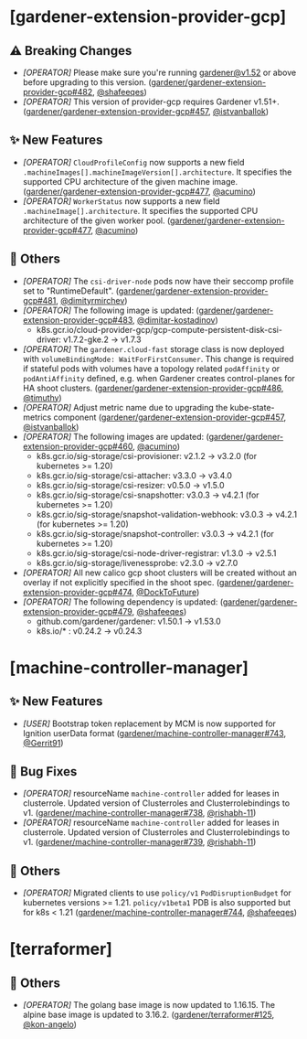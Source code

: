 # [gardener-extension-provider-gcp]
## ⚠️ Breaking Changes
* *[OPERATOR]* Please make sure you're running gardener@v1.52 or above before upgrading to this version. ([gardener/gardener-extension-provider-gcp#482](https://github.com/gardener/gardener-extension-provider-gcp/pull/482), [@shafeeqes](https://github.com/shafeeqes))
* *[OPERATOR]* This version of provider-gcp requires Gardener v1.51+. ([gardener/gardener-extension-provider-gcp#457](https://github.com/gardener/gardener-extension-provider-gcp/pull/457), [@istvanballok](https://github.com/istvanballok))
## ✨ New Features
* *[OPERATOR]* `CloudProfileConfig` now supports a new field `.machineImages[].machineImageVersion[].architecture`. It specifies the supported CPU architecture of the given machine image. ([gardener/gardener-extension-provider-gcp#477](https://github.com/gardener/gardener-extension-provider-gcp/pull/477), [@acumino](https://github.com/acumino))
* *[OPERATOR]* `WorkerStatus` now supports a new field `.machineImage[].architecture`. It specifies the supported CPU architecture of the given worker pool. ([gardener/gardener-extension-provider-gcp#477](https://github.com/gardener/gardener-extension-provider-gcp/pull/477), [@acumino](https://github.com/acumino))
## 🏃 Others
* *[OPERATOR]* The `csi-driver-node` pods now have their seccomp profile set to "RuntimeDefault". ([gardener/gardener-extension-provider-gcp#481](https://github.com/gardener/gardener-extension-provider-gcp/pull/481), [@dimityrmirchev](https://github.com/dimityrmirchev))
* *[OPERATOR]* The following image is updated: ([gardener/gardener-extension-provider-gcp#483](https://github.com/gardener/gardener-extension-provider-gcp/pull/483), [@dimitar-kostadinov](https://github.com/dimitar-kostadinov))
  * k8s.gcr.io/cloud-provider-gcp/gcp-compute-persistent-disk-csi-driver: v1.7.2-gke.2 -> v1.7.3
* *[OPERATOR]* The `gardener.cloud-fast` storage class is now deployed with `volumeBindingMode: WaitForFirstConsumer`. This change is required if stateful pods with volumes have a topology related `podAffinity` or `podAntiAffinity` defined, e.g. when Gardener creates control-planes for HA shoot clusters. ([gardener/gardener-extension-provider-gcp#486](https://github.com/gardener/gardener-extension-provider-gcp/pull/486), [@timuthy](https://github.com/timuthy))
* *[OPERATOR]* Adjust metric name due to upgrading the kube-state-metrics component ([gardener/gardener-extension-provider-gcp#457](https://github.com/gardener/gardener-extension-provider-gcp/pull/457), [@istvanballok](https://github.com/istvanballok))
* *[OPERATOR]* The following images are updated: ([gardener/gardener-extension-provider-gcp#460](https://github.com/gardener/gardener-extension-provider-gcp/pull/460), [@acumino](https://github.com/acumino))
  * k8s.gcr.io/sig-storage/csi-provisioner: v2.1.2 -> v3.2.0 (for kubernetes >= 1.20)
  * k8s.gcr.io/sig-storage/csi-attacher: v3.3.0 -> v3.4.0
  * k8s.gcr.io/sig-storage/csi-resizer: v0.5.0 -> v1.5.0
  * k8s.gcr.io/sig-storage/csi-snapshotter: v3.0.3 -> v4.2.1 (for kubernetes >= 1.20)
  * k8s.gcr.io/sig-storage/snapshot-validation-webhook: v3.0.3 -> v4.2.1 (for kubernetes >= 1.20)
  * k8s.gcr.io/sig-storage/snapshot-controller: v3.0.3 -> v4.2.1 (for kubernetes >= 1.20)
  * k8s.gcr.io/sig-storage/csi-node-driver-registrar: v1.3.0 -> v2.5.1
  * k8s.gcr.io/sig-storage/livenessprobe: v2.3.0 -> v2.7.0
* *[OPERATOR]* All new calico gcp shoot clusters will be created without an overlay if not explicitly specified in the shoot spec. ([gardener/gardener-extension-provider-gcp#474](https://github.com/gardener/gardener-extension-provider-gcp/pull/474), [@DockToFuture](https://github.com/DockToFuture))
* *[OPERATOR]* The following dependency is updated: ([gardener/gardener-extension-provider-gcp#479](https://github.com/gardener/gardener-extension-provider-gcp/pull/479), [@shafeeqes](https://github.com/shafeeqes))
  * github.com/gardener/gardener: v1.50.1 -> v1.53.0
  * k8s.io/* : v0.24.2 -> v0.24.3
# [machine-controller-manager]
## ✨ New Features
* *[USER]* Bootstrap token replacement by MCM is now supported for Ignition userData format ([gardener/machine-controller-manager#743](https://github.com/gardener/machine-controller-manager/pull/743), [@Gerrit91](https://github.com/Gerrit91))
## 🐛 Bug Fixes
* *[OPERATOR]* resourceName `machine-controller` added for leases in clusterrole. Updated version of Clusterroles and Clusterrolebindings to v1. ([gardener/machine-controller-manager#738](https://github.com/gardener/machine-controller-manager/pull/738), [@rishabh-11](https://github.com/rishabh-11))
* *[OPERATOR]* resourceName `machine-controller` added for leases in clusterrole. Updated version of Clusterroles and Clusterrolebindings to v1. ([gardener/machine-controller-manager#739](https://github.com/gardener/machine-controller-manager/pull/739), [@rishabh-11](https://github.com/rishabh-11))
## 🏃 Others
* *[OPERATOR]* Migrated clients to use `policy/v1` `PodDisruptionBudget` for kubernetes versions >= 1.21. `policy/v1beta1` PDB is also supported but for k8s < 1.21 ([gardener/machine-controller-manager#744](https://github.com/gardener/machine-controller-manager/pull/744), [@shafeeqes](https://github.com/shafeeqes))
# [terraformer]
## 🏃 Others
* *[OPERATOR]* The golang base image is now updated to 1.16.15. The alpine base image is updated to 3.16.2. ([gardener/terraformer#125](https://github.com/gardener/terraformer/pull/125), [@kon-angelo](https://github.com/kon-angelo))